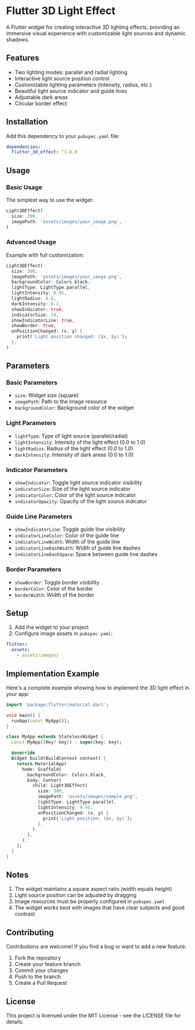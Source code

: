 # Flutter 3D Light Effect

A Flutter widget for creating interactive 3D lighting effects, providing an immersive visual experience with customizable light sources and dynamic shadows.

## Features

- Two lighting modes: parallel and radial lighting
- Interactive light source position control
- Customizable lighting parameters (intensity, radius, etc.)
- Beautiful light source indicator and guide lines
- Adjustable dark areas
- Circular border effect

## Installation

Add this dependency to your `pubspec.yaml` file:

```yaml
dependencies:
  flutter_3d_effect: ^1.0.0
```

## Usage

### Basic Usage

The simplest way to use the widget:

```dart
Light3DEffect(
  size: 300,
  imagePath: 'assets/images/your_image.png',
)
```

### Advanced Usage

Example with full customization:

```dart
Light3DEffect(
  size: 300,
  imagePath: 'assets/images/your_image.png',
  backgroundColor: Colors.black,
  lightType: LightType.parallel,
  lightIntensity: 0.95,
  lightRadius: 0.8,
  darkIntensity: 0.2,
  showIndicator: true,
  indicatorSize: 24,
  showIndicatorLine: true,
  showBorder: true,
  onPositionChanged: (x, y) {
    print('Light position changed: ($x, $y)');
  },
)
```

## Parameters

### Basic Parameters
- `size`: Widget size (square)
- `imagePath`: Path to the image resource
- `backgroundColor`: Background color of the widget

### Light Parameters
- `lightType`: Type of light source (parallel/radial)
- `lightIntensity`: Intensity of the light effect (0.0 to 1.0)
- `lightRadius`: Radius of the light effect (0.0 to 1.0)
- `darkIntensity`: Intensity of dark areas (0.0 to 1.0)

### Indicator Parameters
- `showIndicator`: Toggle light source indicator visibility
- `indicatorSize`: Size of the light source indicator
- `indicatorColor`: Color of the light source indicator
- `indicatorOpacity`: Opacity of the light source indicator

### Guide Line Parameters
- `showIndicatorLine`: Toggle guide line visibility
- `indicatorLineColor`: Color of the guide line
- `indicatorLineWidth`: Width of the guide line
- `indicatorLineDashWidth`: Width of guide line dashes
- `indicatorLineDashSpace`: Space between guide line dashes

### Border Parameters
- `showBorder`: Toggle border visibility
- `borderColor`: Color of the border
- `borderWidth`: Width of the border

## Setup

1. Add the widget to your project
2. Configure image assets in `pubspec.yaml`:
```yaml
flutter:
  assets:
    - assets/images/
```

## Implementation Example

Here's a complete example showing how to implement the 3D light effect in your app:

```dart
import 'package:flutter/material.dart';

void main() {
  runApp(const MyApp());
}

class MyApp extends StatelessWidget {
  const MyApp({Key? key}) : super(key: key);

  @override
  Widget build(BuildContext context) {
    return MaterialApp(
      home: Scaffold(
        backgroundColor: Colors.black,
        body: Center(
          child: Light3DEffect(
            size: 300,
            imagePath: 'assets/images/sample.png',
            lightType: LightType.parallel,
            lightIntensity: 0.95,
            onPositionChanged: (x, y) {
              print('Light position: ($x, $y)');
            },
          ),
        ),
      ),
    );
  }
}
```

## Notes

1. The widget maintains a square aspect ratio (width equals height)
2. Light source position can be adjusted by dragging
3. Image resources must be properly configured in `pubspec.yaml`
4. The widget works best with images that have clear subjects and good contrast

## Contributing

Contributions are welcome! If you find a bug or want to add a new feature:

1. Fork the repository
2. Create your feature branch
3. Commit your changes
4. Push to the branch
5. Create a Pull Request

## License

This project is licensed under the MIT License - see the LICENSE file for details. 